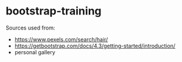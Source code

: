 # bootstrap-training

Sources used from:
- https://www.pexels.com/search/hair/
- https://getbootstrap.com/docs/4.3/getting-started/introduction/
- personal gallery